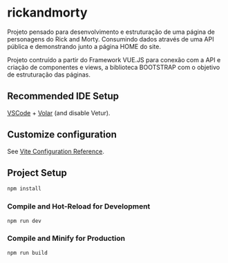 # rickandmorty

Projeto pensado para desenvolvimento e estruturação de uma página de personagens do Rick and Morty. Consumindo dados através de uma API pública e demonstrando junto a página HOME do site.

Projeto contruído a partir do Framework VUE.JS para conexão com a API e criação de componentes e views, a biblioteca BOOTSTRAP com o objetivo de estruturação das páginas.

## Recommended IDE Setup

[VSCode](https://code.visualstudio.com/) + [Volar](https://marketplace.visualstudio.com/items?itemName=Vue.volar) (and disable Vetur).

## Customize configuration

See [Vite Configuration Reference](https://vitejs.dev/config/).

## Project Setup

```sh
npm install
```

### Compile and Hot-Reload for Development

```sh
npm run dev
```

### Compile and Minify for Production

```sh
npm run build
```
